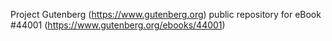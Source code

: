Project Gutenberg (https://www.gutenberg.org) public repository for eBook #44001 (https://www.gutenberg.org/ebooks/44001)
